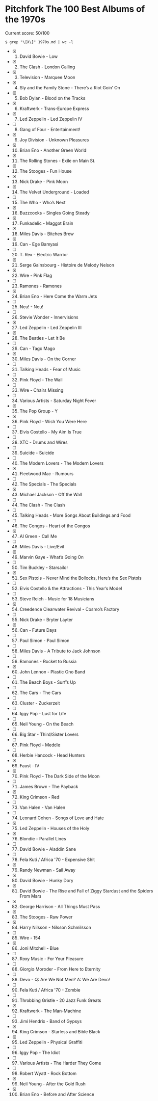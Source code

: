 Pitchfork The 100 Best Albums of the 1970s
==========================================

Current score: 50/100

`$ grep "\[X\]" 1970s.md | wc -l`

- [X] 1. David Bowie - Low
- [X] 2. The Clash - London Calling
- [X] 3. Television - Marquee Moon
- [X] 4. Sly and the Family Stone - There’s a Riot Goin’ On
- [X] 5. Bob Dylan - Blood on the Tracks
- [X] 6. Kraftwerk - Trans-Europe Express
- [X] 7. Led Zeppelin - Led Zeppelin IV
- [ ] 8. Gang of Four - Entertainment!
- [X] 9. Joy Division - Unknown Pleasures
- [X] 10. Brian Eno - Another Green World
- [X] 11. The Rolling Stones - Exile on Main St.
- [X] 12. The Stooges - Fun House
- [X] 13. Nick Drake - Pink Moon
- [X] 14. The Velvet Underground - Loaded
- [ ] 15. The Who - Who’s Next
- [X] 16. Buzzcocks - Singles Going Steady
- [X] 17. Funkadelic - Maggot Brain
- [X] 18. Miles Davis - Bitches Brew
- [X] 19. Can - Ege Bamyasi
- [ ] 20. T. Rex - Electric Warrior
- [X] 21. Serge Gainsbourg - Histoire de Melody Nelson
- [X] 22. Wire - Pink Flag
- [ ] 23. Ramones - Ramones
- [X] 24. Brian Eno - Here Come the Warm Jets
- [ ] 25. Neu! - Neu!
- [ ] 26. Stevie Wonder - Innervisions
- [X] 27. Led Zeppelin - Led Zeppelin III
- [X] 28. The Beatles - Let It Be
- [ ] 29. Can - Tago Mago
- [X] 30. Miles Davis - On the Corner
- [ ] 31. Talking Heads - Fear of Music
- [ ] 32. Pink Floyd - The Wall
- [ ] 33. Wire - Chairs Missing
- [ ] 34. Various Artists - Saturday Night Fever
- [X] 35. The Pop Group - Y
- [X] 36. Pink Floyd - Wish You Were Here
- [ ] 37. Elvis Costello - My Aim Is True
- [ ] 38. XTC - Drums and Wires
- [ ] 39. Suicide - Suicide
- [ ] 40. The Modern Lovers - The Modern Lovers
- [X] 41. Fleetwood Mac - Rumours
- [ ] 42. The Specials - The Specials
- [X] 43. Michael Jackson - Off the Wall
- [ ] 44. The Clash - The Clash
- [ ] 45. Talking Heads - More Songs About Buildings and Food
- [ ] 46. The Congos - Heart of the Congos
- [X] 47. Al Green - Call Me
- [ ] 48. Miles Davis - Live/Evil
- [X] 49. Marvin Gaye - What’s Going On
- [ ] 50. Tim Buckley - Starsailor
- [X] 51. Sex Pistols - Never Mind the Bollocks, Here’s the Sex Pistols
- [ ] 52. Elvis Costello & the Attractions - This Year’s Model
- [ ] 53. Steve Reich - Music for 18 Musicians
- [X] 54. Creedence Clearwater Revival - Cosmo’s Factory
- [ ] 55. Nick Drake - Bryter Layter
- [X] 56. Can - Future Days
- [ ] 57. Paul Simon - Paul Simon 
- [ ] 58. Miles Davis - A Tribute to Jack Johnson
- [ ] 59. Ramones - Rocket to Russia
- [X] 60. John Lennon - Plastic Ono Band
- [ ] 61. The Beach Boys - Surf’s Up
- [ ] 62. The Cars - The Cars
- [ ] 63. Cluster - Zuckerzeit
- [ ] 64. Iggy Pop - Lust for Life
- [ ] 65. Neil Young - On the Beach
- [ ] 66. Big Star - Third/Sister Lovers
- [ ] 67. Pink Floyd - Meddle
- [ ] 68. Herbie Hancock - Head Hunters
- [X] 69. Faust - IV
- [X] 70. Pink Floyd - The Dark Side of the Moon
- [ ] 71. James Brown - The Payback
- [X] 72. King Crimson - Red
- [ ] 73. Van Halen - Van Halen
- [ ] 74. Leonard Cohen - Songs of Love and Hate
- [X] 75. Led Zeppelin - Houses of the Holy
- [X] 76. Blondie - Parallel Lines
- [ ] 77. David Bowie - Aladdin Sane
- [ ] 78. Fela Kuti / Africa '70 - Expensive Shit
- [X] 79. Randy Newman - Sail Away
- [X] 80. David Bowie - Hunky Dory
- [X] 81. David Bowie - The Rise and Fall of Ziggy Stardust and the Spiders From Mars
- [X] 82. George Harrison - All Things Must Pass
- [X] 83. The Stooges - Raw Power
- [X] 84. Harry Nilsson - Nilsson Schmilsson
- [ ] 85. Wire - 154
- [X] 86. Joni Mitchell - Blue
- [ ] 87. Roxy Music - For Your Pleasure
- [ ] 88. Giorgio Moroder - From Here to Eternity
- [ ] 89. Devo - Q: Are We Not Men? A: We Are Devo!
- [ ] 90. Fela Kuti / Africa '70 - Zombie
- [ ] 91. Throbbing Gristle - 20 Jazz Funk Greats
- [X] 92. Kraftwerk - The Man-Machine
- [ ] 93. Jimi Hendrix - Band of Gypsys
- [X] 94. King Crimson - Starless and Bible Black
- [X] 95. Led Zeppelin - Physical Graffiti
- [ ] 96. Iggy Pop - The Idiot
- [ ] 97. Various Artists - The Harder They Come
- [ ] 98. Robert Wyatt - Rock Bottom
- [X] 99. Neil Young - After the Gold Rush
- [X] 100. Brian Eno - Before and After Science
